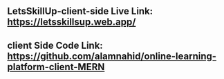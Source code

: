 ## LetsSkillUp-client-side Live Link: https://letsskillsup.web.app/

## client Side Code Link: https://github.com/alamnahid/online-learning-platform-client-MERN
